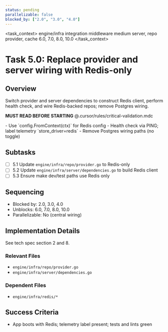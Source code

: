 ```yaml
---
status: pending
parallelizable: false
blocked_by: ["2.0", "3.0", "4.0"]
---
```


<task_context>
<domain>engine/infra</domain>
<type>integration</type>
<scope>middleware</scope>
<complexity>medium</complexity>
<dependencies>server, repo provider, cache</dependencies>
<unblocks>6.0, 7.0, 8.0, 10.0</unblocks>
</task_context>

# Task 5.0: Replace provider and server wiring with Redis-only

## Overview

Switch provider and server dependencies to construct Redis client, perform health check, and wire Redis-backed repos; remove Postgres wiring.

<import>**MUST READ BEFORE STARTING** @.cursor/rules/critical-validation.mdc</import>

<requirements>
- Use `config.FromContext(ctx)` for Redis config
- Health check via PING; label telemetry `store_driver=redis`
- Remove Postgres wiring paths (no toggle)
</requirements>

## Subtasks

- [ ] 5.1 Update `engine/infra/repo/provider.go` to Redis-only
- [ ] 5.2 Update `engine/infra/server/dependencies.go` to build Redis client
- [ ] 5.3 Ensure make dev/test paths use Redis only

## Sequencing

- Blocked by: 2.0, 3.0, 4.0
- Unblocks: 6.0, 7.0, 8.0, 10.0
- Parallelizable: No (central wiring)

## Implementation Details

See tech spec section 2 and 8.

### Relevant Files

- `engine/infra/repo/provider.go`
- `engine/infra/server/dependencies.go`

### Dependent Files

- `engine/infra/redis/*`

## Success Criteria

- App boots with Redis; telemetry label present; tests and lints green
